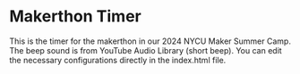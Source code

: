 # Makerthon Timer
This is the timer for the makerthon in our 2024 NYCU Maker Summer Camp. The beep sound is from YouTube Audio Library (short beep). You can edit the necessary configurations directly in the index.html file.
